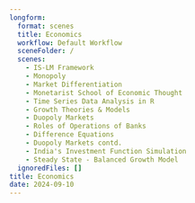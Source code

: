```yaml
---
longform:
  format: scenes
  title: Economics
  workflow: Default Workflow
  sceneFolder: /
  scenes:
    - IS-LM Framework
    - Monopoly
    - Market Differentiation
    - Monetarist School of Economic Thought
    - Time Series Data Analysis in R
    - Growth Theories & Models
    - Duopoly Markets
    - Roles of Operations of Banks
    - Difference Equations
    - Duopoly Markets contd.
    - India's Investment Function Simulation
    - Steady State - Balanced Growth Model
  ignoredFiles: []
title: Economics
date: 2024-09-10
---
```

